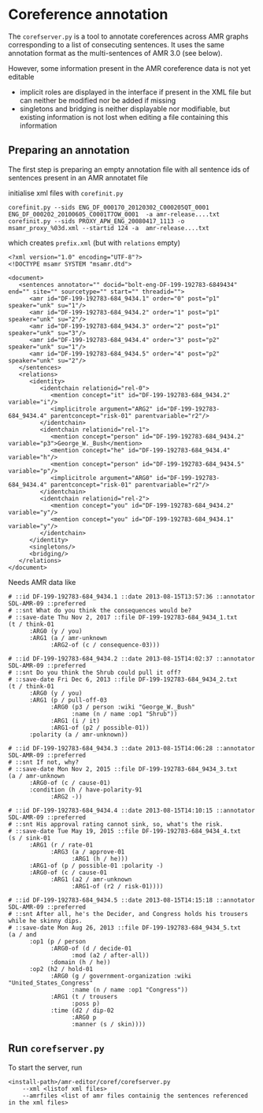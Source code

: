 # Coreference annotation

The `corefserver.py` is a tool to annotate coreferences across AMR graphs corresponding to a list of consecuting sentences.
It uses the same annotation format as the multi-sentences of  AMR 3.0 (see below).

However, some information present in the AMR coreference data is not yet editable

* implicit roles are displayed in the interface if present in the XML file but can neither be modified nor be added if missing
* singletons and bridging is neither displayable nor modifiable, but existing information is not lost when editing a file containing this information

## Preparing an annotation

The first step is preparing an empty annotation file with all sentence ids of sentences present in an AMR annotatet file

initialise xml files with `corefinit.py` 

```
corefinit.py --sids ENG_DF_000170_20120302_C000205QT_0001 ENG_DF_000202_20100605_C0001T7OW_0001  -a amr-release....txt
corefinit.py --sids PROXY_APW_ENG_20080417_1113 -o msamr_proxy_%03d.xml --startid 124 -a  amr-release....txt
```

which creates `prefix.xml` (but with `relations` empty)

```
<?xml version="1.0" encoding="UTF-8"?>
<!DOCTYPE msamr SYSTEM "msamr.dtd">

<document>
   <sentences annotator="" docid="bolt-eng-DF-199-192783-6849434" end="" site="" sourcetype="" start="" threadid="">
      <amr id="DF-199-192783-684_9434.1" order="0" post="p1" speaker="unk" su="1"/>
      <amr id="DF-199-192783-684_9434.2" order="1" post="p1" speaker="unk" su="2"/>
      <amr id="DF-199-192783-684_9434.3" order="2" post="p1" speaker="unk" su="3"/>
      <amr id="DF-199-192783-684_9434.4" order="3" post="p2" speaker="unk" su="1"/>
      <amr id="DF-199-192783-684_9434.5" order="4" post="p2" speaker="unk" su="2"/>
   </sentences>
   <relations>
      <identity>
         <identchain relationid="rel-0">
            <mention concept="it" id="DF-199-192783-684_9434.2" variable="i"/>
            <implicitrole argument="ARG2" id="DF-199-192783-684_9434.4" parentconcept="risk-01" parentvariable="r2"/>
         </identchain>
         <identchain relationid="rel-1">
            <mention concept="person" id="DF-199-192783-684_9434.2" variable="p3">George_W._Bush</mention>
            <mention concept="he" id="DF-199-192783-684_9434.4" variable="h"/>
            <mention concept="person" id="DF-199-192783-684_9434.5" variable="p"/>
            <implicitrole argument="ARG0" id="DF-199-192783-684_9434.4" parentconcept="risk-01" parentvariable="r2"/>
         </identchain>
         <identchain relationid="rel-2">
            <mention concept="you" id="DF-199-192783-684_9434.2" variable="y"/>
            <mention concept="you" id="DF-199-192783-684_9434.1" variable="y"/>
         </identchain>
      </identity>
      <singletons/>
      <bridging/>
   </relations>
</document>
```

Needs AMR data like
```
# ::id DF-199-192783-684_9434.1 ::date 2013-08-15T13:57:36 ::annotator SDL-AMR-09 ::preferred
# ::snt What do you think the consequences would be?
# ::save-date Thu Nov 2, 2017 ::file DF-199-192783-684_9434_1.txt
(t / think-01
      :ARG0 (y / you)
      :ARG1 (a / amr-unknown
            :ARG2-of (c / consequence-03)))

# ::id DF-199-192783-684_9434.2 ::date 2013-08-15T14:02:37 ::annotator SDL-AMR-09 ::preferred
# ::snt Do you think the Shrub could pull it off?
# ::save-date Fri Dec 6, 2013 ::file DF-199-192783-684_9434_2.txt
(t / think-01
      :ARG0 (y / you)
      :ARG1 (p / pull-off-03
            :ARG0 (p3 / person :wiki "George_W._Bush"
                  :name (n / name :op1 "Shrub"))
            :ARG1 (i / it)
            :ARG1-of (p2 / possible-01))
      :polarity (a / amr-unknown))

# ::id DF-199-192783-684_9434.3 ::date 2013-08-15T14:06:28 ::annotator SDL-AMR-09 ::preferred
# ::snt If not, why?
# ::save-date Mon Nov 2, 2015 ::file DF-199-192783-684_9434_3.txt
(a / amr-unknown
      :ARG0-of (c / cause-01)
      :condition (h / have-polarity-91
            :ARG2 -))

# ::id DF-199-192783-684_9434.4 ::date 2013-08-15T14:10:15 ::annotator SDL-AMR-09 ::preferred
# ::snt His approval rating cannot sink, so, what's the risk.
# ::save-date Tue May 19, 2015 ::file DF-199-192783-684_9434_4.txt
(s / sink-01
      :ARG1 (r / rate-01
            :ARG3 (a / approve-01
                  :ARG1 (h / he)))
      :ARG1-of (p / possible-01 :polarity -)
      :ARG0-of (c / cause-01
            :ARG1 (a2 / amr-unknown
                  :ARG1-of (r2 / risk-01))))

# ::id DF-199-192783-684_9434.5 ::date 2013-08-15T14:15:18 ::annotator SDL-AMR-09 ::preferred
# ::snt After all, he's the Decider, and Congress holds his trousers while he skinny dips.
# ::save-date Mon Aug 26, 2013 ::file DF-199-192783-684_9434_5.txt
(a / and
      :op1 (p / person
            :ARG0-of (d / decide-01
                  :mod (a2 / after-all))
            :domain (h / he))
      :op2 (h2 / hold-01
            :ARG0 (g / government-organization :wiki "United_States_Congress"
                  :name (n / name :op1 "Congress"))
            :ARG1 (t / trousers
                  :poss p)
            :time (d2 / dip-02
                  :ARG0 p
                  :manner (s / skin))))
```

## Run `corefserver.py`

To start the server, run 

```
<install-path>/amr-editor/coref/corefserver.py 
	--xml <listof xml files>
	--amrfiles <list of amr files containig the sentences referenced in the xml files>
```

